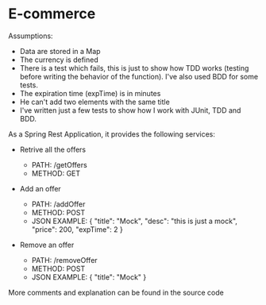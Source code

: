 # E-commerce

Assumptions:
- Data are stored in a Map
- The currency is defined
- There is a test which fails, this is just to show how TDD works (testing before writing the behavior of the function). I've also used BDD for some tests.
- The expiration time (expTime) is in minutes
- He can't add two elements with the same title
- I've written just a few tests to show how I work with JUnit, TDD and BDD.

As a Spring Rest Application, it provides the following services:

- Retrive all the offers
    - PATH: /getOffers 
    - METHOD: GET
 
- Add an offer
    - PATH: /addOffer
    - METHOD: POST
    - JSON EXAMPLE:   {
        "title": "Mock",
        "desc": "this is just a mock",
        "price": 200,
        "expTime": 2
   }

- Remove an offer
    - PATH: /removeOffer
    - METHOD: POST
    - JSON EXAMPLE:    {
        "title": "Mock"
    }

More comments and explanation can be found in the source code
